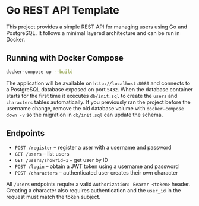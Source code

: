 # Go REST API Template

This project provides a simple REST API for managing users using Go and PostgreSQL. It follows a minimal layered architecture and can be run in Docker.

## Running with Docker Compose

```bash
docker-compose up --build
```

The application will be available on `http://localhost:8080` and connects to a PostgreSQL database exposed on port `5432`.
When the database container starts for the first time it executes `db/init.sql` to
create the `users` and `characters` tables automatically.
If you previously ran the project before the username change, remove the old
database volume with `docker-compose down -v` so the migration in `db/init.sql`
can update the schema.

## Endpoints

- `POST /register` – register a user with a username and password
- `GET /users` – list users
- `GET /users/show?id=1` – get user by ID
- `POST /login` – obtain a JWT token using a username and password
- `POST /characters` – authenticated user creates their own character

All `/users` endpoints require a valid `Authorization: Bearer <token>` header.
Creating a character also requires authentication and the `user_id` in the
request must match the token subject.

